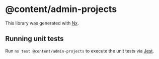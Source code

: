 # @content/admin-projects

This library was generated with [Nx](https://nx.dev).

## Running unit tests

Run `nx test @content/admin-projects` to execute the unit tests via [Jest](https://jestjs.io).
